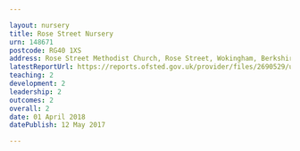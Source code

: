 ```yaml
---

layout: nursery
title: Rose Street Nursery
urn: 148671
postcode: RG40 1XS
address: Rose Street Methodist Church, Rose Street, Wokingham, Berkshire, RG40 1XS
latestReportUrl: https://reports.ofsted.gov.uk/provider/files/2690529/urn/148671.pdf
teaching: 2
development: 2
leadership: 2
outcomes: 2
overall: 2
date: 01 April 2018 
datePublish: 12 May 2017

---
```

